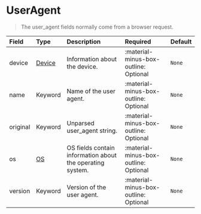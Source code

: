 [comment]: # (AUTOGENERATED MARKDOWN CONTENT)
# UserAgent
> The user_agent fields normally come from a browser request.

| Field | Type | Description | Required | Default |
| :--- | :--- | :--- | :--- | :--- |
| device | [Device](/howler/odm/class/device) | Information about the device. | :material-minus-box-outline: Optional | `None` |
| name | Keyword | Name of the user agent. | :material-minus-box-outline: Optional | `None` |
| original | Keyword | Unparsed user_agent string. | :material-minus-box-outline: Optional | `None` |
| os | [OS](/howler/odm/class/os) | OS fields contain information about the operating system. | :material-minus-box-outline: Optional | `None` |
| version | Keyword | Version of the user agent. | :material-minus-box-outline: Optional | `None` |